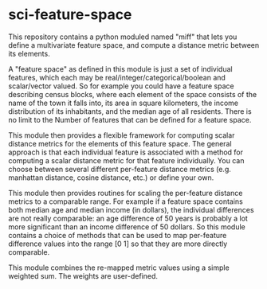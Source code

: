 # sci-feature-space

This repository contains a python moduled named "miff" that lets you define a 
multivariate feature space, and compute a distance
metric between its elements.

A "feature space" as defined in this module is just a set of individual features, which
each may be real/integer/categorical/boolean and scalar/vector valued. So for example
you could have a feature space describing census blocks, where each element of the space
consists of the name of the town it falls into, its area in square kilometers, the income
distribution of its inhabitants, and the median age of all residents. There is no limit to the
Number of features that can be defined for a feature space.

This module then provides a flexible framework for computing scalar distance metrics for the
elements of this feature space. The general approach is that each individual feature
is associated with a method for computing a scalar distance metric for that feature individually.
You can choose between several different per-feature distance metrics (e.g. manhattan distance,
cosine distance, etc.) or define your own.

This module then provides routines for scaling the per-feature distance metrics to a comparable
range. For example if a feature space contains both median age and median income (in dollars),
the individual differences are not really comparable: an age difference of 50 years is
probably a lot more significant than an income difference of 50 dollars. So this module contains
a choice of methods that can be used to map per-feature difference values into the range
[0 1] so that they are more directly comparable.

This module combines the re-mapped metric values using a simple weighted sum. The weights
are user-defined.




